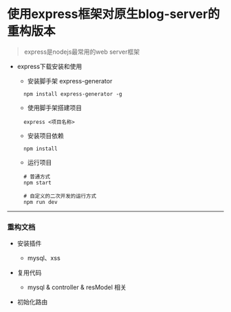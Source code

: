 # 使用express框架对原生blog-server的重构版本

> express是nodejs最常用的web server框架

- express下载安装和使用

  - 安装脚手架 express-generator

  ```
    npm install express-generator -g
  ```
  
  - 使用脚手架搭建项目

  ```
    express <项目名称>
  ```

  - 安装项目依赖

  ```
    npm install
  ```

  - 运行项目

  ```
    # 普通方式
    npm start

    # 自定义的二次开发的运行方式
    npm run dev
  ```

-------------------

### 重构文档

- 安装插件

  - mysql、xss

- 复用代码

  - mysql & controller & resModel 相关

- 初始化路由
